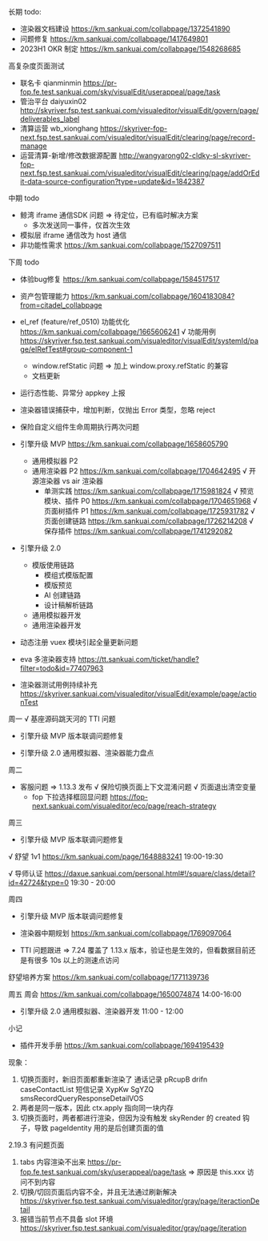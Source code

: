 长期 todo:
  - 渲染器文档建设 https://km.sankuai.com/collabpage/1372541890
  - 问题修复 https://km.sankuai.com/collabpage/1417649801
  - 2023H1 OKR 制定 https://km.sankuai.com/collabpage/1548268685

高复杂度页面测试
  - 联名卡 qianminmin https://pr-fop.fe.test.sankuai.com/sky/visualEdit/userappeal/page/task
  - 管治平台 daiyuxin02 http://skyriver.fsp.test.sankuai.com/visualeditor/visualEdit/govern/page/deliverables_label
  - 清算运营 wb_xionghang https://skyriver-fop-next.fsp.test.sankuai.com/visualeditor/visualEdit/clearing/page/record-manage
  - 运营清算-新增/修改数据源配置 http://wangyarong02-cldky-sl-skyriver-fop-next.fsp.test.sankuai.com/visualeditor/visualEdit/clearing/page/addOrEdit-data-source-configuration?type=update&id=1842387

中期 todo
  - 鲸湾 iframe 通信SDK 问题 => 待定位，已有临时解决方案
    - 多次发送同一事件，仅首次生效
  - 模拟层 iframe 通信改为 host 通信
  - 非功能性需求 https://km.sankuai.com/collabpage/1527097511
  
下周 todo
  - 体验bug修复 https://km.sankuai.com/collabpage/1584517517
  - 资产包管理能力 https://km.sankuai.com/collabpage/1604183084?from=citadel_collabpage

  - el_ref (feature/ref_0510) 功能优化 https://km.sankuai.com/collabpage/1665606241
    √ 功能用例 https://skyriver.fsp.test.sankuai.com/visualeditor/visualEdit/systemId/page/elRefTest#group-component-1
    - window.refStatic 问题 => 加上 window.proxy.refStatic 的兼容
    - 文档更新

  - 运行态性能、异常分 appkey 上报
  - 渲染器错误捕获中，增加判断，仅抛出 Error 类型，忽略 reject

  - 保险自定义组件生命周期执行两次问题

  - 引擎升级 MVP https://km.sankuai.com/collabpage/1658605790
    - 通用模拟器 P2
    - 通用渲染器 P2 https://km.sankuai.com/collabpage/1704642495
      √ 开源渲染器 vs air 渲染器
      - 单测实践 https://km.sankuai.com/collabpage/1715981824
    √ 预览模块、插件 P0 https://km.sankuai.com/collabpage/1704651968
    √ 页面树插件 P1 https://km.sankuai.com/collabpage/1725931782
    √ 页面创建链路 https://km.sankuai.com/collabpage/1726214208
    √ 保存插件 https://km.sankuai.com/collabpage/1741292082

  - 引擎升级 2.0
    - 模版使用链路
      - 模组式模版配置
      - 模版预览
      - AI 创建链路
      - 设计稿解析链路
    - 通用模拟器开发
    - 通用渲染器开发

  - 动态注册 vuex 模块引起全量更新问题

  - eva 多渲染器支持 https://tt.sankuai.com/ticket/handle?filter=todo&id=77407963

  - 渲染器测试用例持续补充 https://skyriver.sankuai.com/visualeditor/visualEdit/example/page/actionTest

周一
  √ 基座源码跳天河的 TTI 问题

  - 引擎升级 MVP 版本联调问题修复

  - 引擎升级 2.0 通用模拟器、渲染器能力盘点

周二
  - 客服问题 => 1.13.3 发布
    √ 保险切换页面上下文混淆问题
    √ 页面退出清空变量
    - fop 下拉选择框回显问题 https://fop-next.sankuai.com/visualeditor/eco/page/reach-strategy
  
周三
  - 引擎升级 MVP 版本联调问题修复

  √ 舒望 1v1 https://km.sankuai.com/page/1648883241 19:00-19:30

  √ 导师认证 https://daxue.sankuai.com/personal.html#!/square/class/detail?id=42724&type=0 19:30 - 20:00

周四
  - 引擎升级 MVP 版本联调问题修复

  - 渲染器中期规划 https://km.sankuai.com/collabpage/1769097064

  - TTI 问题跟进 => 7.24 覆盖了 1.13.x 版本，验证也是生效的，但看数据目前还是有很多 10s 以上的测速点访问

  舒望培养方案 https://km.sankuai.com/collabpage/1771139736

周五
  周会 https://km.sankuai.com/collabpage/1650074874 14:00-16:00

  - 引擎升级 2.0 通用模拟器、渲染器开发 11:00 - 12:00

  
小记
  - 插件开发手册 https://km.sankuai.com/collabpage/1694195439



现象：
1. 切换页面时，新旧页面都重新渲染了
  通话记录 pRcupB drifn caseContactList
  短信记录 XypKw SgYZQ smsRecordQueryResponseDetailVOS
2. 两者是同一版本，因此 ctx.apply 指向同一块内存
3. 切换页面时，两者都进行渲染，但因为没有触发 skyRender 的 created 钩子，导致 pageIdentity 用的是后创建页面的值


2.19.3 有问题页面
1. tabs 内容渲染不出来 https://pr-fop.fe.test.sankuai.com/sky/userappeal/page/task => 原因是 this.xxx 访问不到内容
2. 切换/切回页面后内容不全，并且无法通过刷新解决 https://skyriver.fsp.test.sankuai.com/visualeditor/gray/page/iteractionDetail
3. 报错当前节点不具备 slot 环境 https://skyriver.fsp.test.sankuai.com/visualeditor/gray/page/iteration